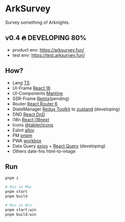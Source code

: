 # ArkSurvey

Survey something of Arknights.

## v0.4 🔥 DEVELOPING 80%

- product env: https://arksurvey.fun/
- test env: https://test.arksurvey.fun/

## How?

- Lang [TS](https://www.typescriptlang.org/docs/handbook/intro.html)
- UI-Frame [React 18](https://beta.reactjs.org/learn/passing-data-deeply-with-context)
- UI-Components [Mantine](https://mantine.dev/core/app-shell/)
- SSR-Frame [Remix](https://remix.run/docs/en/v1)(pending)
- Router [React Router 6](https://reactrouter.com/docs/en/v6/getting-started/overview)
- StateManager [Redux Toolkit](https://redux-toolkit.js.org/tutorials/quick-start) to [zustand](https://github.com/pmndrs/zustand) (developing)
- DND [React DnD](https://react-dnd.github.io/react-dnd/about)
- i18n [React i18next](https://react.i18next.com/)
- Icons [@tabler/icons](https://tabler-icons.io/)
- Eslint [alloy](https://github.com/AlloyTeam/eslint-config-alloy)
- PM [pnpm](https://github.com/pnpm/pnpm)
- PWA [workbox](https://web.dev/learn/pwa/workbox/)
- Data Query [axios](https://github.com/axios/axios) + [React Query](https://react-query.tanstack.com/overview) (developing)
- Others date-fns html-to-image

## Run

```sh
pnpm i

# Run in Mac
pnpm start
pnpm build

# Run in Win
pnpm start:win
pnpm build:win
```
